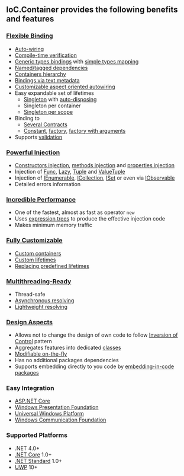 ## IoC.Container provides the following benefits and features

### [Flexible Binding](#binding)

  - [Auto-wiring](#auto-wiring)
  - [Compile-time verification](#manual-auto-wiring)
  - [Generic types bindings](#generics) with [simple types mapping](#generic-auto-wiring)
  - [Named/tagged dependencies](#tags)
  - [Containers hierarchy](#child-container)
  - [Bindings via text metadata](#configuration-via-a-text-metadata)
  - [Customizable aspect oriented autowiring](#aspect-oriented-autowiring)
  - Easy expandable set of lifetimes
    - [Singleton](#singleton-lifetime) with [auto-disposing](#auto-dispose-singleton-during-containers-dispose)
    - Singleton per container
    - [Singleton per scope](#scope-singleton-lifetime)
  - Binding to
    - [Several Contracts](#several-contracts)
    - [Constant](#constant), [factory](#func), [factory with arguments](#func-with-arguments)
  - Supports [validation](#validation)

### [Powerful Injection](#injection)

  - [Сonstructors injection](#constructor-auto-wiring), [methods injection](#method-injection) and [properties injection](#property-injection)
  - Injection of [Func](#resolve-func), [Lazy](#resolve-lazy), [Tuple](#resolve-tuple) and [ValueTuple](#resolve-valuetuple)
  - Injection of [IEnumerable](#resolve-all-appropriate-instances-as-ienumerable), [ICollection](#resolve-all-appropriate-instances-as-icollection), [ISet](#resolve-all-appropriate-instances-as-iset) or even via [IObservable](#resolve-all-appropriate-instances-as-iobservable-source)
  - Detailed errors information

### [Incredible Performance](#why-this-one)

  - One of the fastest, almost as fast as operator `new`
  - Uses [expression trees](https://docs.microsoft.com/en-us/dotnet/csharp/expression-trees) to produce the effective injection code
  - Makes minimum memory traffic

### [Fully Customizable](#customization)

  - [Custom containers](#custom-child-container)
  - [Custom lifetimes](#custom-lifetime)
  - [Replacing predefined lifetimes](#replace-lifetime)

### [Multithreading-Ready](#multithreading)

  - Thread-safe
  - [Asynchronous resolving](#asynchronous-resolve)
  - [Lightweight resolving](#asynchronous-lightweight-resolve)

### [Design Aspects](#design)

  - Allows not to change the design of own code to follow [Inversion of Control](https://martinfowler.com/articles/injection.html) pattern
  - Aggregates features into dedicated [classes](#configuration-class)
  - [Modifiable on-the-fly](#change-configuration-on-the-fly)
  - Has no additional packages dependencies
  - Supports embedding directly to you code by [embedding-in-code packages](#nuget-packages)

### Easy Integration

  - [ASP.NET Core](#aspnet-core)
  - [Windows Presentation Foundation](https://github.com/DevTeam/IoCContainer/Samples/WpfApp/README.md)
  - [Universal Windows Platform](https://github.com/DevTeam/IoCContainer/Samples/UwpApp/README.md)
  - [Windows Communication Foundation](https://github.com/DevTeam/IoCContainer/Samples/WcfServiceLibrary/README.md)

### Supported Platforms

  - .NET 4.0+
  - [.NET Core](https://docs.microsoft.com/en-us/dotnet/core/) 1.0+
  - [.NET Standard](https://docs.microsoft.com/en-us/dotnet/standard/net-standard) 1.0+
  - [UWP](https://docs.microsoft.com/en-us/windows/uwp/index) 10+

